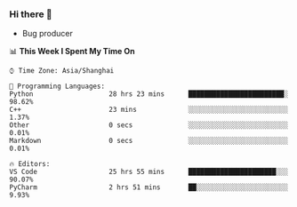 ### Hi there 👋
* Bug producer
<!--START_SECTION:waka-->
📊 **This Week I Spent My Time On** 

```text
⌚︎ Time Zone: Asia/Shanghai

💬 Programming Languages: 
Python                   28 hrs 23 mins      ████████████████████████░   98.62% 
C++                      23 mins             ░░░░░░░░░░░░░░░░░░░░░░░░░   1.37% 
Other                    0 secs              ░░░░░░░░░░░░░░░░░░░░░░░░░   0.01% 
Markdown                 0 secs              ░░░░░░░░░░░░░░░░░░░░░░░░░   0.01%

🔥 Editors: 
VS Code                  25 hrs 55 mins      ██████████████████████░░░   90.07% 
PyCharm                  2 hrs 51 mins       ██░░░░░░░░░░░░░░░░░░░░░░░   9.93%

```


<!--END_SECTION:waka-->
